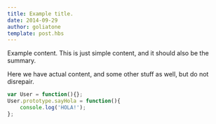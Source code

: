 ```yaml
---
title: Example title.
date: 2014-09-29
author: goliatone
template: post.hbs
---
```


Example content. This is just simple content, and it should also be the summary.

Here we have actual content, and some other stuff as well, but do not disrepair.

<link class="codestyle" rel="stylesheet" href="https://highlightjs.org/static/styles/railscasts.css"/>

```js
var User = function(){};
User.prototype.sayHola = function(){
    console.log('HOLA!');
};
```